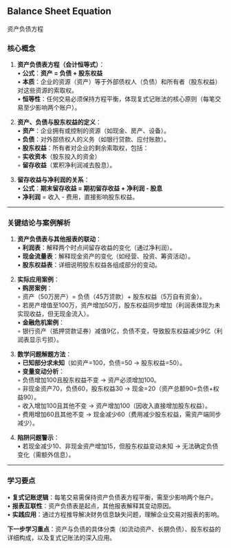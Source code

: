 ## Balance Sheet Equation

资产负债方程

  
### 核心概念

1. **资产负债表方程（会计恒等式）**：  
• **公式**：**资产 = 负债 + 股东权益**  
   • **本质**：企业的资源（资产）等于外部债权人（负债）和所有者（股东权益）对这些资源的索取权。  
   • **恒等性**：任何交易必须保持方程平衡，体现复式记账法的核心原则（每笔交易至少影响两个账户）。  

2. **资产、负债与股东权益的定义**：  
   • **资产**：企业拥有或控制的资源（如现金、房产、设备）。  
   • **负债**：对外部债权人的义务（如银行贷款、应付账款）。  
   • **股东权益**：所有者对企业的剩余索取权，包括：  
    ◦ **实收资本**（股东投入的资金）  
     ◦ **留存收益**（累积净利润减去股息）。  

3. **留存收益与净利润的关系**：  
   • **公式**：**期末留存收益 = 期初留存收益 + 净利润 - 股息**  
   • **净利润** = 收入 - 费用，直接影响股东权益。  

---

### **关键结论与案例解析**  
1. **资产负债表与其他报表的联动**：  
   • **利润表**：解释两个时点间留存收益的变化（通过净利润）。  
   • **现金流量表**：解释现金资产的变化（如经营、投资、筹资活动）。  
   • **股东权益表**：详细说明股东权益各组成部分的变动。  

2. **实际应用案例**：  
   • **购房案例**：  
     ◦ 资产（50万房产）= 负债（45万贷款）+ 股东权益（5万自有资金）。  
     ◦ 若房产增值至100万，资产增加50万，股东权益同步增加（利润表体现为未实现收益，但无现金流入）。  
   • **金融危机案例**：  
     ◦ 银行资产（抵押贷款证券）减值9亿，负债不变，导致股东权益减少9亿（利润表显示亏损）。  

3. **数学问题解题方法**：  
   • **已知部分求未知**（如资产=100，负债=50 → 股东权益=50）。  
   • **变量变动分析**：  
     ◦ 负债增加100且股东权益不变 → 资产必须增加100。  
     ◦ 非现金资产70，负债60，股东权益30 → 现金=20（资产总额90=负债+权益90）。  
     ◦ 收入增加100且其他不变 → 资产增加100（因收入直接增加股东权益）。  
     ◦ 费用增加60且其他不变 → 现金减少60（费用减少股东权益，需资产端同步减少）。  

4. **陷阱问题警示**：  
   • 若现金减少10、非现金资产增加15，但股东权益变动未知 → 无法确定负债变化（需额外信息）。  

---

### **学习要点**  
• **复式记账逻辑**：每笔交易需保持资产负债表方程平衡，需至少影响两个账户。  
• **报表互联性**：资产负债表是起点，其他报表解释其变动原因。  
• **实践应用**：通过方程推导解决财务信息缺失问题，理解企业交易对报表的影响。  

**下一步学习重点**：资产与负债的具体分类（如流动资产、长期负债）、股东权益的详细构成，以及复式记账法的深入应用。